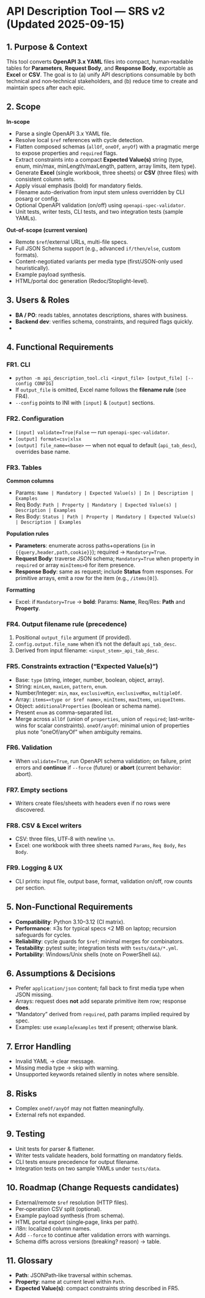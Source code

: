 # API Description Tool — SRS v2 (Updated 2025-09-15)

## 1. Purpose & Context

This tool converts **OpenAPI 3.x YAML** files into compact, human‑readable tables for **Parameters**, **Request Body**, and **Response Body**, exportable as **Excel** or **CSV**. The goal is to (a) unify API descriptions consumable by both technical and non‑technical stakeholders, and (b) reduce time to create and maintain specs after each epic.

## 2. Scope

**In-scope**

- Parse a single OpenAPI 3.x YAML file.
- Resolve local `$ref` references with cycle detection.
- Flatten composed schemas (`allOf`, `oneOf`, `anyOf`) with a pragmatic merge to expose properties and `required` flags.
- Extract constraints into a compact **Expected Value(s)** string (type, enum, min/max, minLength/maxLength, pattern, array limits, item type).
- Generate **Excel** (single workbook, three sheets) or **CSV** (three files) with consistent column sets.
- Apply visual emphasis (bold) for mandatory fields.
- Filename auto-derivation from input stem unless overridden by CLI posarg or config.
- Optional OpenAPI validation (on/off) using `openapi-spec-validator`.
- Unit tests, writer tests, CLI tests, and two integration tests (sample YAMLs).

**Out-of-scope (current version)**

- Remote `$ref`/external URLs, multi-file specs.
- Full JSON Schema support (e.g., advanced `if/then/else`, custom formats).
- Content-negotiated variants per media type (first/JSON-only used heuristically).
- Example payload synthesis.
- HTML/portal doc generation (Redoc/Stoplight-level).

## 3. Users & Roles

- **BA / PO**: reads tables, annotates descriptions, shares with business.
- **Backend dev**: verifies schema, constraints, and required flags quickly.
- 

## 4. Functional Requirements

### FR1. CLI

- `python -m api_description_tool.cli <input_file> [output_file] [--config CONFIG]`  
- If `output_file` is omitted, Excel name follows the **filename rule** (see FR4).  
- `--config` points to INI with `[input]` & `[output]` sections.

### FR2. Configuration

- `[input] validate=True|False` — run `openapi-spec-validator`.
- `[output] format=csv|xlsx`
- `[output] file_name=<base>` — when not equal to default (`api_tab_desc`), overrides base name.

### FR3. Tables

**Common columns**

- Params: `Name | Mandatory | Expected Value(s) | In | Description | Examples`
- Req Body: `Path | Property | Mandatory | Expected Value(s) | Description | Examples`
- Res Body: `Status | Path | Property | Mandatory | Expected Value(s) | Description | Examples`

**Population rules**

- **Parameters**: enumerate across paths+operations (`in` in `{{query,header,path,cookie}}`); required → `Mandatory=True`.
- **Request Body**: traverse JSON schema; `Mandatory=True` when property in `required` or array `minItems>0` for item presence.
- **Response Body**: same as request; include **Status** from responses. For primitive arrays, emit a row for the item (e.g., `/items[0]`).

**Formatting**

- Excel: if `Mandatory=True` → **bold**: Params: **Name**, Req/Res: **Path** and **Property**.

### FR4. Output filename rule (precedence)

1. Positional `output_file` argument (if provided).  
2. `config.output.file_name` when it’s not the default `api_tab_desc`.  
3. Derived from input filename: `<input_stem>_api_tab_desc`.

### FR5. Constraints extraction (“Expected Value(s)”)

- Base: `type` (string, integer, number, boolean, object, array).
- String: `minLen`, `maxLen`, `pattern`, `enum`.
- Number/Integer: `min`, `max`, `exclusiveMin`, `exclusiveMax`, `multipleOf`.
- Array: `items=<type or $ref name>`, `minItems`, `maxItems`, `uniqueItems`.
- Object: `additionalProperties` (boolean or schema name).
- Present `enum` as comma-separated list.
- Merge across `allOf` (union of `properties`, union of `required`; last-write-wins for scalar constraints). `oneOf/anyOf`: minimal union of properties plus note “oneOf/anyOf” when ambiguity remains.

### FR6. Validation

- When `validate=True`, run OpenAPI schema validation; on failure, print errors and **continue** if `--force` (future) or **abort** (current behavior: abort).

### FR7. Empty sections

- Writers create files/sheets with headers even if no rows were discovered.

### FR8. CSV & Excel writers

- CSV: three files, UTF‑8 with newline `\n`.
- Excel: one workbook with three sheets named `Params`, `Req Body`, `Res Body`.

### FR9. Logging & UX

- CLI prints: input file, output base, format, validation on/off, row counts per section.

## 5. Non‑Functional Requirements

- **Compatibility**: Python 3.10–3.12 (CI matrix).
- **Performance**: ≤3s for typical specs <2 MB on laptop; recursion safeguards for cycles.
- **Reliability**: cycle guards for `$ref`; minimal merges for combinators.
- **Testability**: pytest suite; integration tests with `tests/data/*.yml`.
- **Portability**: Windows/Unix shells (note on PowerShell `&&`).

## 6. Assumptions & Decisions

- Prefer `application/json` content; fall back to first media type when JSON missing.
- Arrays: request does **not** add separate primitive item row; response **does**.
- “Mandatory” derived from `required`, path params implied required by spec.
- Examples: use `example`/`examples` text if present; otherwise blank.

## 7. Error Handling

- Invalid YAML → clear message.
- Missing media type → skip with warning.
- Unsupported keywords retained silently in notes where sensible.

## 8. Risks

- Complex `oneOf/anyOf` may not flatten meaningfully.
- External refs not expanded.

## 9. Testing

- Unit tests for parser & flattener.
- Writer tests validate headers, bold formatting on mandatory fields.
- CLI tests ensure precedence for output filename.
- Integration tests on two sample YAMLs under `tests/data`.

## 10. Roadmap (Change Requests candidates)

- External/remote `$ref` resolution (HTTP files).
- Per‑operation CSV split (optional).
- Example payload synthesis (from schema).
- HTML portal export (single‑page, links per path).
- i18n: localized column names.
- Add `--force` to continue after validation errors with warnings.
- Schema diffs across versions (breaking? reason) → table.

## 11. Glossary

- **Path**: JSONPath‑like traversal within schemas.
- **Property**: name at current level within `Path`.
- **Expected Value(s)**: compact constraints string described in FR5.

